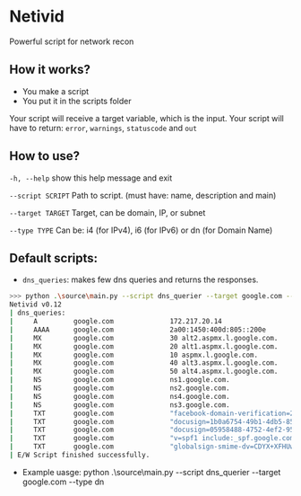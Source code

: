 # Netivid
Powerful script for network recon

## How it works?
- You make a script
- You put it in the scripts folder

Your script will receive a target variable, which is the input. Your script will have to return: `error`, `warnings`, `statuscode` and `out`

## How to use?
  `-h, --help`       show this help message and exit

  `--script SCRIPT`  Path to script. (must have: name, description and main)
  
  `--target TARGET`  Target, can be domain, IP, or subnet
  
  `--type TYPE`      Can be: i4 (for IPv4), i6 (for IPv6) or dn (for Domain Name)

## Default scripts:
- `dns_queries`: makes few dns queries and returns the responses.
```bash
>>> python .\source\main.py --script dns_querier --target google.com --type dn
Netivid v0.12
| dns_queries:
|     A         google.com              172.217.20.14
|     AAAA      google.com              2a00:1450:400d:805::200e
|     MX        google.com              30 alt2.aspmx.l.google.com.
|     MX        google.com              20 alt1.aspmx.l.google.com.
|     MX        google.com              10 aspmx.l.google.com.
|     MX        google.com              40 alt3.aspmx.l.google.com.
|     MX        google.com              50 alt4.aspmx.l.google.com.
|     NS        google.com              ns1.google.com.
|     NS        google.com              ns2.google.com.
|     NS        google.com              ns4.google.com.
|     NS        google.com              ns3.google.com.
|     TXT       google.com              "facebook-domain-verification=22rm551cu4k0ab0bxsw536tlds4h95"
|     TXT       google.com              "docusign=1b0a6754-49b1-4db5-8540-d2c12664b289"
|     TXT       google.com              "docusign=05958488-4752-4ef2-95eb-aa7ba8a3bd0e"
|     TXT       google.com              "v=spf1 include:_spf.google.com ~all"
|     TXT       google.com              "globalsign-smime-dv=CDYX+XFHUw2wml6/Gb8+59BsH31KzUr6c1l2BPvqKX8="
| E/W Script finished successfully.
```
- Example uasge: python .\source\main.py --script dns_querier --target google.com --type dn
